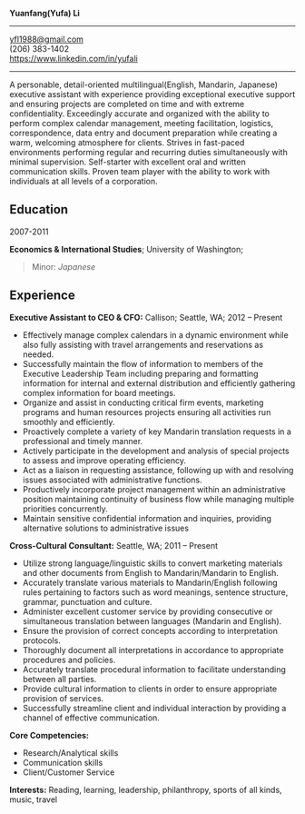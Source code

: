 **Yuanfang(Yufa) Li**

-------------------     

yfl1988@gmail.com  
(206) 383-1402                                                       
https://www.linkedin.com/in/yufali

-------------------     

A personable, detail-oriented multilingual(English, Mandarin, Japanese) executive assistant with experience providing exceptional executive support and ensuring projects are completed on time and with extreme confidentiality. Exceedingly accurate and organized with the ability to perform complex calendar management, meeting facilitation, logistics, correspondence, data entry and document preparation while creating a warm, welcoming atmosphere for clients. Strives in fast-paced environments performing regular and recurring duties simultaneously with minimal supervision. Self-starter with excellent oral and written communication skills. Proven team player with the ability to work with individuals at all levels of a corporation.

Education
-------------------

2007-2011

**Economics & International Studies**; University of Washington; 
> Minor: *Japanese*

Experience
----------

**Executive Assistant to CEO & CFO:** Callison; Seattle, WA; 2012 – Present

* Effectively manage complex calendars in a dynamic environment while also fully assisting with travel arrangements and reservations as needed.
* Successfully maintain the flow of information to members of the Executive Leadership Team including preparing and formatting information for internal and external distribution and efficiently gathering complex information for board meetings.
* Organize and assist in conducting critical firm events, marketing programs and human resources projects ensuring all activities run smoothly and efficiently.
* Proactively complete a variety of key Mandarin translation requests in a professional and timely manner.
* Actively participate in the development and analysis of special projects to assess and improve operating efficiency.
* Act as a liaison in requesting assistance, following up with and resolving issues associated with administrative functions.
* Productively incorporate project management within an administrative position maintaining continuity of business flow while managing multiple priorities concurrently.
* Maintain sensitive confidential information and inquiries, providing alternative solutions to administrative issues

**Cross-Cultural Consultant:** Seattle, WA; 2011 – Present

* Utilize strong language/linguistic skills to convert marketing materials and other documents from English to
Mandarin/Mandarin to English.
* Accurately translate various materials to Mandarin/English following rules pertaining to factors such as word meanings, sentence structure, grammar, punctuation and culture.
* Administer excellent customer service by providing consecutive or simultaneous translation between languages (Mandarin and English).
* Ensure the provision of correct concepts according to interpretation protocols.
* Thoroughly document all interpretations in accordance to appropriate procedures and policies.
* Accurately translate procedural information to facilitate understanding between all parties.
* Provide cultural information to clients in order to ensure appropriate provision of services.
* Successfully streamline client and individual interaction by providing a channel of effective communication.

**Core Competencies:**

- Research/Analytical skills
- Communication skills
- Client/Customer Service

**Interests:**
Reading, learning, leadership, philanthropy, sports of all kinds, music, travel

